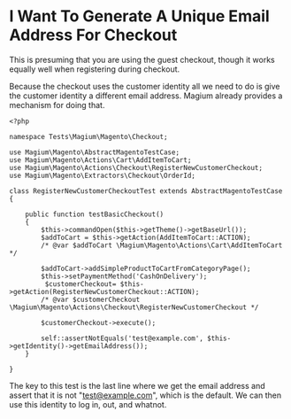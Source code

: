 # I Want To Generate A Unique Email Address For Checkout

This is presuming that you are using the guest checkout, though it works equally well when registering during checkout.

Because the checkout uses the customer identity all we need to do is give the customer identity a different email address.  Magium already provides a mechanism for doing that.

```
<?php

namespace Tests\Magium\Magento\Checkout;

use Magium\Magento\AbstractMagentoTestCase;
use Magium\Magento\Actions\Cart\AddItemToCart;
use Magium\Magento\Actions\Checkout\RegisterNewCustomerCheckout;
use Magium\Magento\Extractors\Checkout\OrderId;

class RegisterNewCustomerCheckoutTest extends AbstractMagentoTestCase
{

    public function testBasicCheckout()
    {
        $this->commandOpen($this->getTheme()->getBaseUrl());
        $addToCart = $this->getAction(AddItemToCart::ACTION);
        /* @var $addToCart \Magium\Magento\Actions\Cart\AddItemToCart */

        $addToCart->addSimpleProductToCartFromCategoryPage();
        $this->setPaymentMethod('CashOnDelivery');
         $customerCheckout= $this->getAction(RegisterNewCustomerCheckout::ACTION);
        /* @var $customerCheckout \Magium\Magento\Actions\Checkout\RegisterNewCustomerCheckout */

        $customerCheckout->execute();

        self::assertNotEquals('test@example.com', $this->getIdentity()->getEmailAddress());
    }

}

```

The key to this test is the last line where we get the email address and assert that it is not "test@example.com", which is the default.  We can then use this identity to log in, out, and whatnot.